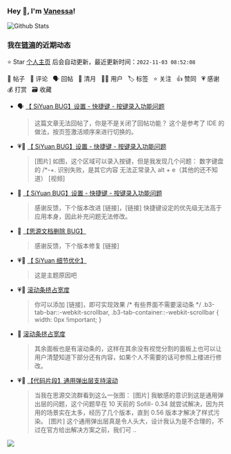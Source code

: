 ### Hey 👋, I'm [Vanessa](http://vanessa.b3log.org/)!

![Github Stats](https://github-readme-stats.vercel.app/api?username=Vanessa219&show_icons=true)

<!--events start -->

### 我在[链滴](https://ld246.com)的近期动态

⭐️ Star [个人主页](https://github.com/Vanessa219/Vanessa219) 后会自动更新，最近更新时间：`2022-11-03 08:52:08`

📝 帖子 &nbsp; 💬 评论 &nbsp; 🗣 回帖 &nbsp; 🌙 清月 &nbsp; 👨‍💻 用户 &nbsp; 🏷️ 标签 &nbsp; ⭐️ 关注 &nbsp; 👍 赞同 &nbsp; 💗 感谢 &nbsp; 💰 打赏 &nbsp; 🗃 收藏

* 🗣 [【 SiYuan BUG】设置 - 快捷键 - 按键录入功能问题](https://ld246.com/article/1667368832378/comment/1667390407938#comments)

  > 这篇文章无法回帖了，你是不是关闭了回帖功能？ 这个是参考了 IDE 的做法，按页签激活顺序来进行切换的。
* 💗📝 [【 SiYuan BUG】设置 - 快捷键 - 按键录入功能问题](https://ld246.com/article/1667368832378)

  > [图片] 如图，这个区域可以录入按键，但是我发现几个问题： 数字键盘的 /*-+. 识别失败，是其它内容 无法正常录入 alt + e（其他的还不知道） [视频]
* 💬 [【 SiYuan BUG】设置 - 快捷键 - 按键录入功能问题](https://ld246.com/article/1667368832378/comment/1667383686280#comments)

  > 感谢反馈，下个版本改进 [链接]，[链接] 快捷键设定的优先级无法高于应用本身，因此补充问题无法修改。
* 💬 [【思源文档删除 BUG】](https://ld246.com/article/1667311960383/comment/1667355200706#comments)

  > 感谢反馈，下个版本修复 [链接]
* 💗💬 [【 SiYuan 细节优化】](https://ld246.com/article/1667313622306/comment/1667313875671#comments)

  > 这是主题原因吧
* 💗💬 [滚动条挤占宽度](https://ld246.com/article/1667350099309/comment/1667352248168#comments)

  > 你可以添加 [链接]，即可实现效果 /* 有些界面不需要滚动条 */ .b3-tab-bar::-webkit-scrollbar, .b3-tab-container::-webkit-scrollbar { width: 0px !important; }
* 💬 [滚动条挤占宽度](https://ld246.com/article/1667350099309/comment/1667352946889#comments)

  > 其余面板也是有滚动条的，这样在其余没有视觉分割的面板上也可以让用户清楚知道下部分还有内容，如果个人不需要的话可参照上楼进行修改。
* 💗📝 [【代码片段】通用弹出层支持滚动](https://ld246.com/article/1667314507717)

  > 当我在思源交流群看到这么一张图： [图片] 我敏感的意识到这是通用弹出层的问题，这个问题早在 10 天前的 Sofill- 0.34 就尝试解决，因为共用的场景实在太多，经历了几个版本，直到 0.56 版本才解决了样式污染。 [图片] 这个通用弹出层真是令人头大，设计我认为是不合理的，不过在官方给出解决方案之前，我们可 ..


<!--events end -->

<a title="Hits" target="_blank" href="https://github.com/Vanessa219/Vanessa219"><img src="https://hits.b3log.org/Vanessa219/Vanessa219.svg"></a>
